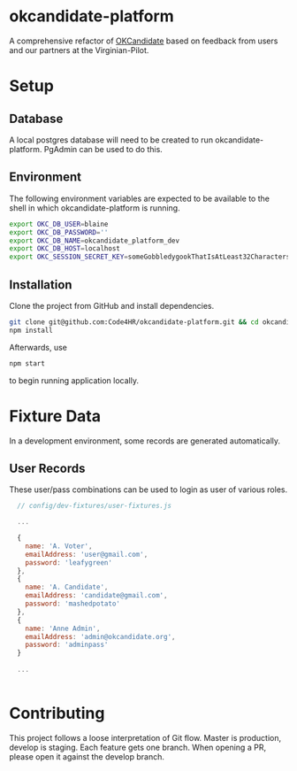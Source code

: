 # okcandidate-platform
A comprehensive refactor of [OKCandidate](https://github.com/Code4HR/okcandidate/) based on feedback from users and our partners at the Virginian-Pilot.

# Setup

## Database
A local postgres database will need to be created to run okcandidate-platform.  PgAdmin can be used to do this.

## Environment
The following environment variables are expected to be available to the shell in which okcandidate-platform is running.
```bash
export OKC_DB_USER=blaine
export OKC_DB_PASSWORD=''
export OKC_DB_NAME=okcandidate_platform_dev
export OKC_DB_HOST=localhost
export OKC_SESSION_SECRET_KEY=someGobbledygookThatIsAtLeast32CharactersLong
```

## Installation
Clone the project from GitHub and install dependencies.
```bash
git clone git@github.com:Code4HR/okcandidate-platform.git && cd okcandidate-platform
npm install
```

Afterwards, use
```bash
npm start
```
to begin running application locally.

# Fixture Data
In a development environment, some records are generated automatically.  

## User Records
These user/pass combinations can be used to login as user of various roles.
```js
  // config/dev-fixtures/user-fixtures.js

  ...

  {
    name: 'A. Voter',
    emailAddress: 'user@gmail.com',
    password: 'leafygreen'
  },
  {
    name: 'A. Candidate',
    emailAddress: 'candidate@gmail.com',
    password: 'mashedpotato'
  },
  {
    name: 'Anne Admin',
    emailAddress: 'admin@okcandidate.org',
    password: 'adminpass'
  }
  
  ...
  
```

# Contributing
This project follows a loose interpretation of Git flow. Master is production, develop is staging. Each feature gets one branch.  When opening a PR, please open it against the develop branch.
